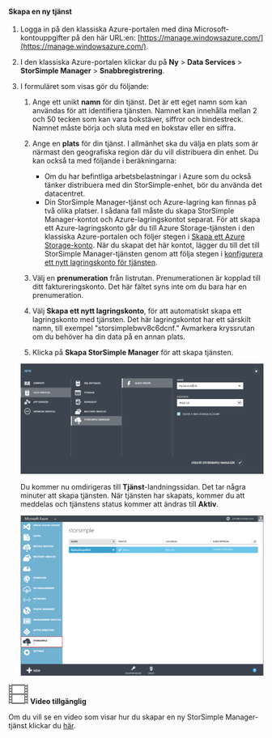 <!--author=alkohli last changed:01/14/2016-->


#### Skapa en ny tjänst
1. Logga in på den klassiska Azure-portalen med dina Microsoft-kontouppgifter på den här URL:en: [https://manage.windowsazure.com/](https://manage.windowsazure.com/).
2. I den klassiska Azure-portalen klickar du på **Ny** > **Data Services** > **StorSimple Manager** > **Snabbregistrering**.
3. I formuläret som visas gör du följande:
   
   1. Ange ett unikt **namn** för din tjänst. Det är ett eget namn som kan användas för att identifiera tjänsten. Namnet kan innehålla mellan 2 och 50 tecken som kan vara bokstäver, siffror och bindestreck. Namnet måste börja och sluta med en bokstav eller en siffra.
   2. Ange en **plats** för din tjänst. I allmänhet ska du välja en plats som är närmast den geografiska region där du vill distribuera din enhet. Du kan också ta med följande i beräkningarna: 
      
      * Om du har befintliga arbetsbelastningar i Azure som du också tänker distribuera med din StorSimple-enhet, bör du använda det datacentret.
      * Din StorSimple Manager-tjänst och Azure-lagring kan finnas på två olika platser. I sådana fall måste du skapa StorSimple Manager-kontot och Azure-lagringskontot separat. För att skapa ett Azure-lagringskonto går du till Azure Storage-tjänsten i den klassiska Azure-portalen och följer stegen i [Skapa ett Azure Storage-konto](../articles/storage/storage-create-storage-account.md#create-a-storage-account). När du skapat det här kontot, lägger du till det till StorSimple Manager-tjänsten genom att följa stegen i [konfigurera ett nytt lagringskonto för tjänsten](../articles/storsimple/storsimple-deployment-walkthrough.md#configure-a-new-storage-account-for-the-service).
   3. Välj en **prenumeration** från listrutan. Prenumerationen är kopplad till ditt faktureringskonto. Det här fältet syns inte om du bara har en prenumeration.
   4. Välj **Skapa ett nytt lagringskonto**, för att automatiskt skapa ett lagringskonto med tjänsten. Det här lagringskontot har ett särskilt namn, till exempel "storsimplebwv8c6dcnf." Avmarkera kryssrutan om du behöver ha din data på en annan plats. 
   5. Klicka på **Skapa StorSimple Manager** för att skapa tjänsten.
   
   ![Skapa StorSimple Manager](./media/storsimple-create-new-service/HCS_CreateAService-include.png)
   
   Du kommer nu omdirigeras till **Tjänst**-landningssidan. Det tar några minuter att skapa tjänsten. När tjänsten har skapats, kommer du att meddelas och tjänstens status kommer att ändras till **Aktiv**.
   
   ![Skapa en tjänst](./media/storsimple-create-new-service/HCS_StorSimpleManagerServicePage-include.png)

![Video tillgänglig](./media/storsimple-create-new-service/Video_icon.png) **Video tillgänglig**

Om du vill se en video som visar hur du skapar en ny StorSimple Manager-tjänst klickar du [här](https://azure.microsoft.com/documentation/videos/create-a-storsimple-manager-service/).

<!--HONumber=Sep16_HO3-->


